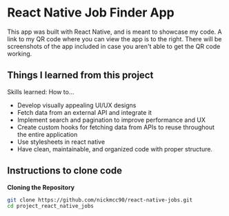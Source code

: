 # React Native Job Finder App

This app was built with React Native, and is meant to showcase my code. A link to my QR code where you can view the app is to the right. There will
be screenshots of the app included in case you aren't able to get the QR code working.

## Things I learned from this project

Skills learned: 
How to...
* Develop visually appealing UI/UX designs
* Fetch data from an external API and integrate it
* Implement search and pagination to improve performance and UX
* Create custom hooks for fetching data from APIs to reuse throughout the entire application
* Use stylesheets in react native 
* Have clean, maintainable, and organized code with proper structure.

## Instructions to clone code

**Cloning the Repository**

```bash
git clone https://github.com/nickmcc90/react-native-jobs.git
cd project_react_native_jobs
```
